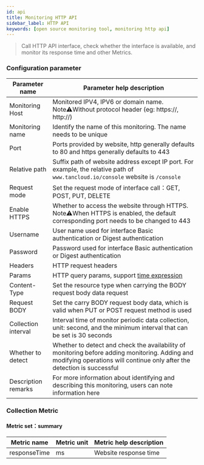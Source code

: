 ```yaml
---
id: api  
title: Monitoring HTTP API      
sidebar_label: HTTP API   
keywords: [open source monitoring tool, monitoring http api]
---
```


> Call HTTP API interface, check whether the interface is available, and monitor its response time and other Metrics.   

### Configuration parameter

| Parameter name       | Parameter help description                                                                                                                                                |
|----------------------|---------------------------------------------------------------------------------------------------------------------------------------------------------------------------|
| Monitoring Host      | Monitored IPV4, IPV6 or domain name. Note⚠️Without protocol header (eg: https://, http://)                                                                                |
| Monitoring name      | Identify the name of this monitoring. The name needs to be unique                                                                                                         |
| Port                 | Ports provided by website, http generally defaults to 80 and https generally defaults to 443                                                                              |
| Relative path        | Suffix path of website address except IP port. For example, the relative path of `www.tancloud.io/console` website is `/console`                                          |
| Request mode         | Set the request mode of interface call：GET, POST, PUT, DELETE                                                                                                             |
| Enable HTTPS         | Whether to access the website through HTTPS. Note⚠️When HTTPS is enabled, the default corresponding port needs to be changed to 443                                       |
| Username             | User name used for interface Basic authentication or Digest authentication                                                                                                |
| Password             | Password used for interface Basic authentication or Digest authentication                                                                                                 |
| Headers              | HTTP request headers                                                                                                                                                      |
| Params               | HTTP query params, support [time expression](time_expression)                                                                                                             |
| Content-Type         | Set the resource type when carrying the BODY request body data request                                                                                                    |
| Request BODY         | Set the carry BODY request body data, which is valid when PUT or POST request method is used                                                                              |
| Collection interval  | Interval time of monitor periodic data collection, unit: second, and the minimum interval that can be set is 30 seconds                                                   |
| Whether to detect    | Whether to detect and check the availability of monitoring before adding monitoring. Adding and modifying operations will continue only after the detection is successful |
| Description remarks  | For more information about identifying and describing this monitoring, users can note information here                                                                    |

### Collection Metric   

#### Metric set：summary  

| Metric name      | Metric unit | Metric help description |
| ----------- | ----------- | ----------- |
| responseTime   | ms | Website response time |

